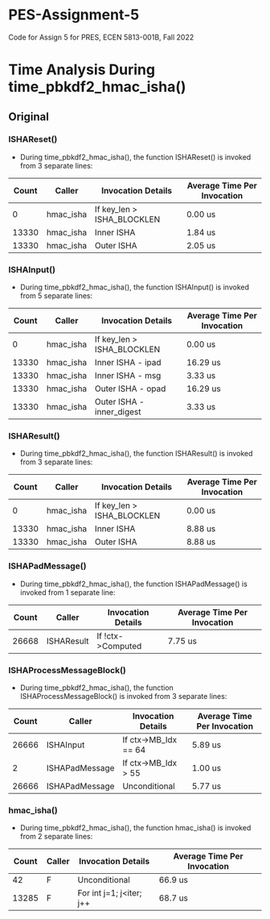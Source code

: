 # PES-Assignment-5
 Code for Assign 5 for PRES, ECEN 5813-001B, Fall 2022

# Time Analysis During time_pbkdf2_hmac_isha()

## Original

### ISHAReset()

- During time_pbkdf2_hmac_isha(), the function ISHAReset() is invoked from 3 separate lines:

| Count | Caller    | Invocation Details         | Average Time Per Invocation |
| ----- | --------- | -------------------------- | --------------------------- |
| 0     | hmac_isha | If key_len > ISHA_BLOCKLEN | 0.00 us                     |
| 13330 | hmac_isha | Inner ISHA                 | 1.84 us                     |
| 13330 | hmac_isha | Outer ISHA                 | 2.05 us                     |

### ISHAInput()

- During time_pbkdf2_hmac_isha(), the function ISHAInput() is invoked from 5 separate lines:

| Count | Caller    | Invocation Details         | Average Time Per Invocation |
| ----- | --------- | -------------------------- | --------------------------- |
| 0     | hmac_isha | If key_len > ISHA_BLOCKLEN | 0.00 us                     |
| 13330 | hmac_isha | Inner ISHA - ipad          | 16.29 us                    |
| 13330 | hmac_isha | Inner ISHA - msg           | 3.33 us                     |
| 13330 | hmac_isha | Outer ISHA - opad          | 16.29 us                    |
| 13330 | hmac_isha | Outer ISHA - inner_digest  | 3.33 us                     |

### ISHAResult()

- During time_pbkdf2_hmac_isha(), the function ISHAResult() is invoked from 3 separate lines:

| Count | Caller    | Invocation Details         | Average Time Per Invocation |
| ----- | --------- | -------------------------- | --------------------------- |
| 0     | hmac_isha | If key_len > ISHA_BLOCKLEN | 0.00 us                     |
| 13330 | hmac_isha | Inner ISHA                 | 8.88 us                     |
| 13330 | hmac_isha | Outer ISHA                 | 8.88 us                     |

### ISHAPadMessage()

- During time_pbkdf2_hmac_isha(), the function ISHAPadMessage() is invoked from 1 separate line:

| Count | Caller     | Invocation Details | Average Time Per Invocation |
| ----- | ---------- | ------------------ | --------------------------- |
| 26668 | ISHAResult | If !ctx->Computed  | 7.75 us                     |

### ISHAProcessMessageBlock()

- During time_pbkdf2_hmac_isha(), the function ISHAProcessMessageBlock() is invoked from 3 separate lines:

| Count | Caller         | Invocation Details   | Average Time Per Invocation |
| ----- | -------------- | -------------------- | --------------------------- |
| 26666 | ISHAInput      | If ctx->MB_Idx == 64 | 5.89 us                     |
| 2     | ISHAPadMessage | If ctx->MB_Idx > 55  | 1.00 us                     |
| 26666 | ISHAPadMessage | Unconditional        | 5.77 us                     |

### hmac_isha()

- During time_pbkdf2_hmac_isha(), the function hmac_isha() is invoked from 2 separate lines:

| Count | Caller         | Invocation Details       | Average Time Per Invocation |
| ----- | -------------- | ------------------------ | --------------------------- |
| 42    | F              | Unconditional            | 66.9 us                     |
| 13285 | F              | For int j=1; j<iter; j++ | 68.7 us                     |
